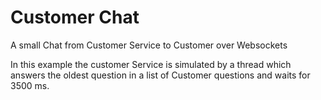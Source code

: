 # Customer Chat

A small Chat from Customer Service to Customer over Websockets

In this example the customer Service is simulated by a thread which answers the oldest question in a list of Customer questions and waits for 3500 ms. 

